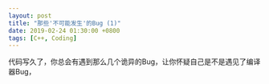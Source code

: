 ```yaml
---
layout: post
title: "那些'不可能发生'的Bug (1)"
date: 2019-02-24 01:30:00 +0800
tags: [C++, Coding]
---
```


代码写久了，你总会有遇到那么几个诡异的Bug，让你怀疑自己是不是遇见了编译器Bug，
